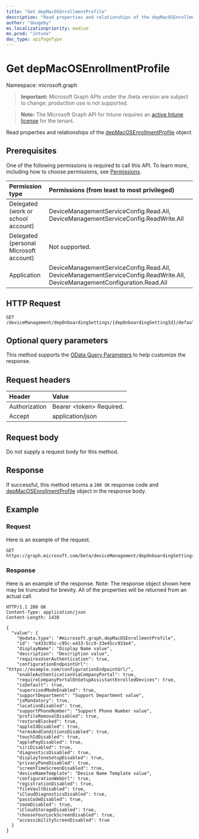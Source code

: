 ```yaml
---
title: "Get depMacOSEnrollmentProfile"
description: "Read properties and relationships of the depMacOSEnrollmentProfile object."
author: "dougeby"
ms.localizationpriority: medium
ms.prod: "intune"
doc_type: apiPageType
---
```


# Get depMacOSEnrollmentProfile

Namespace: microsoft.graph

> **Important:** Microsoft Graph APIs under the /beta version are subject to change; production use is not supported.

> **Note:** The Microsoft Graph API for Intune requires an [active Intune license](https://go.microsoft.com/fwlink/?linkid=839381) for the tenant.

Read properties and relationships of the [depMacOSEnrollmentProfile](../resources/intune-enrollment-depmacosenrollmentprofile.md) object.

## Prerequisites
One of the following permissions is required to call this API. To learn more, including how to choose permissions, see [Permissions](/graph/permissions-reference).

|Permission type|Permissions (from least to most privileged)|
|:---|:---|
|Delegated (work or school account)|DeviceManagementServiceConfig.Read.All, DeviceManagementServiceConfig.ReadWrite.All|
|Delegated (personal Microsoft account)|Not supported.|
|Application|DeviceManagementServiceConfig.Read.All, DeviceManagementServiceConfig.ReadWrite.All, DeviceManagementConfiguration.Read.All|

## HTTP Request
<!-- {
  "blockType": "ignored"
}
-->
``` http
GET /deviceManagement/depOnboardingSettings/{depOnboardingSettingId}/defaultMacOsEnrollmentProfile
```

## Optional query parameters
This method supports the [OData Query Parameters](/graph/query-parameters) to help customize the response.

## Request headers
|Header|Value|
|:---|:---|
|Authorization|Bearer &lt;token&gt; Required.|
|Accept|application/json|

## Request body
Do not supply a request body for this method.

## Response
If successful, this method returns a `200 OK` response code and [depMacOSEnrollmentProfile](../resources/intune-enrollment-depmacosenrollmentprofile.md) object in the response body.

## Example

### Request
Here is an example of the request.
``` http
GET https://graph.microsoft.com/beta/deviceManagement/depOnboardingSettings/{depOnboardingSettingId}/defaultMacOsEnrollmentProfile
```

### Response
Here is an example of the response. Note: The response object shown here may be truncated for brevity. All of the properties will be returned from an actual call.
``` http
HTTP/1.1 200 OK
Content-Type: application/json
Content-Length: 1438

{
  "value": {
    "@odata.type": "#microsoft.graph.depMacOSEnrollmentProfile",
    "id": "e433c95c-c95c-e433-5cc9-33e45cc933e4",
    "displayName": "Display Name value",
    "description": "Description value",
    "requiresUserAuthentication": true,
    "configurationEndpointUrl": "https://example.com/configurationEndpointUrl/",
    "enableAuthenticationViaCompanyPortal": true,
    "requireCompanyPortalOnSetupAssistantEnrolledDevices": true,
    "isDefault": true,
    "supervisedModeEnabled": true,
    "supportDepartment": "Support Department value",
    "isMandatory": true,
    "locationDisabled": true,
    "supportPhoneNumber": "Support Phone Number value",
    "profileRemovalDisabled": true,
    "restoreBlocked": true,
    "appleIdDisabled": true,
    "termsAndConditionsDisabled": true,
    "touchIdDisabled": true,
    "applePayDisabled": true,
    "siriDisabled": true,
    "diagnosticsDisabled": true,
    "displayToneSetupDisabled": true,
    "privacyPaneDisabled": true,
    "screenTimeScreenDisabled": true,
    "deviceNameTemplate": "Device Name Template value",
    "configurationWebUrl": true,
    "registrationDisabled": true,
    "fileVaultDisabled": true,
    "iCloudDiagnosticsDisabled": true,
    "passCodeDisabled": true,
    "zoomDisabled": true,
    "iCloudStorageDisabled": true,
    "chooseYourLockScreenDisabled": true,
    "accessibilityScreenDisabled": true
  }
}
```



